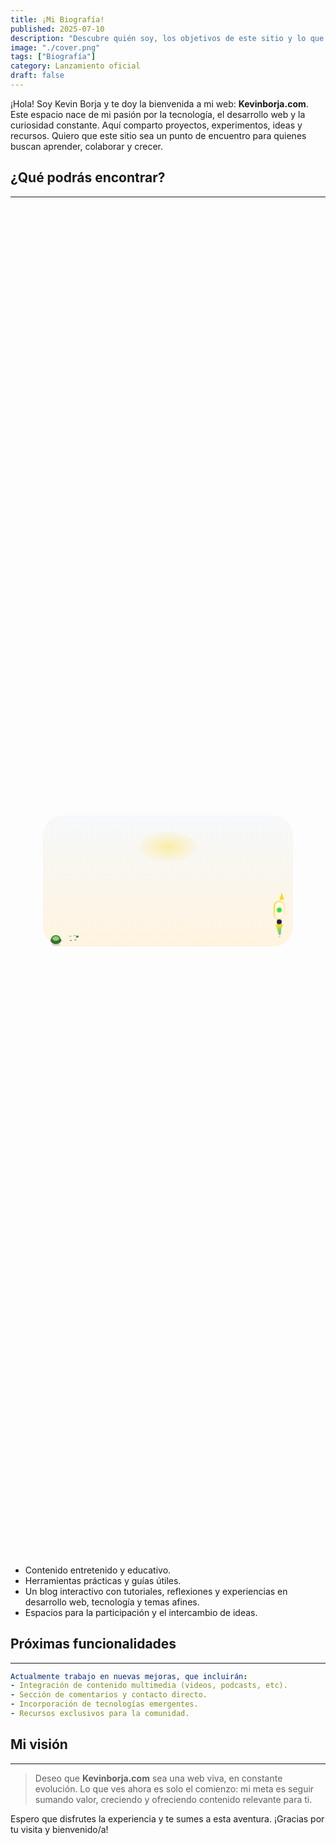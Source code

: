 ```yaml
---
title: ¡Mi Biografía!
published: 2025-07-10
description: "Descubre quién soy, los objetivos de este sitio y lo que está por venir."
image: "./cover.png"
tags: ["Biografía"]
category: Lanzamiento oficial
draft: false
---
```


¡Hola! Soy Kevin Borja y te doy la bienvenida a mi web: **Kevinborja.com**. Este espacio nace de mi pasión por la tecnología, el desarrollo web y la curiosidad constante. Aquí comparto proyectos, experimentos, ideas y recursos. Quiero que este sitio sea un punto de encuentro para quienes buscan aprender, colaborar y crecer.

## ¿Qué podrás encontrar?
---
<style>
.center-svg {
  display: flex;
  justify-content: center;
  align-items: center;
  min-height: 54vh;
  width: 100%;
  padding: 0 10px;
  box-sizing: border-box;
}
.svg-responsive {
  width: 100%;
  max-width: 400px;
  height: auto;
  display: block;
}
.wave-anim {
  stroke-dasharray: 900;
  stroke-dashoffset: 0;
  animation: waveBounce 4.47s infinite; /* 10% más lenta que antes (4.065s * 1.1) */
  transform-origin: center;
}
@keyframes waveBounce {
  0% { transform: translateY(0px);}
  18% { transform: translateY(-10px);}
  40% { transform: translateY(7px);}
  60% { transform: translateY(-4px);}
  80% { transform: translateY(2px);}
  100% { transform: translateY(0px);}
}
.headphone-emoji {
  animation: headphonesPulse 2.5s infinite alternate;
}
@keyframes headphonesPulse {
  0% { filter: drop-shadow(0 0 0px #FFD700);}
  80% { filter: drop-shadow(0 0 14px #FFD700);}
  100% { filter: drop-shadow(0 0 0px #FFD700);}
}
.rocket-anim {
  animation: rocketUp 2.9s infinite cubic-bezier(.7,.2,.2,.8);
}
@keyframes rocketUp {
  0%   { transform: translateY(0);}
  14%  { transform: translateY(-14px);}
  28%  { transform: translateY(-20px);}
  50%  { transform: translateY(-10px);}
  72%  { transform: translateY(0);}
  80%  { transform: translateY(8px);}
  100% { transform: translateY(0);}
}
/* Animación ignición llama cohete sincronizada y estilizada */
.flame-anim {
  transform-origin: 378px 193px;
  animation: flameIgnite 2.9s infinite cubic-bezier(.7,.2,.2,.8);
}
@keyframes flameIgnite {
  0%   { opacity: 0.8; transform: scaleY(1) scaleX(1);}
  14%  { opacity: 1;   transform: scaleY(1.18) scaleX(0.97);}
  28%  { opacity: 0.92;   transform: scaleY(0.97) scaleX(1.11);}
  50%  { opacity: 1;   transform: scaleY(1.2) scaleX(0.93);}
  72%  { opacity: 0.92;   transform: scaleY(1.08) scaleX(1.07);}
  80%  { opacity: 1;   transform: scaleY(1.14) scaleX(0.96);}
  100% { opacity: 0.8; transform: scaleY(1) scaleX(1);}
}<style>
.center-svg {
  display: flex;
  justify-content: center;
  align-items: center;
  min-height: 54vh;
  width: 100%;
  padding: 0 10px;
  box-sizing: border-box;
}
.svg-responsive {
  width: 100%;
  max-width: 400px;
  height: auto;
  display: block;
}
.wave-anim {
  stroke-dasharray: 900;
  stroke-dashoffset: 0;
  animation: waveBounce 4.47s infinite;
  transform-origin: center;
}
@keyframes waveBounce {
  0% { transform: translateY(0px);}
  18% { transform: translateY(-10px);}
  40% { transform: translateY(7px);}
  60% { transform: translateY(-4px);}
  80% { transform: translateY(2px);}
  100% { transform: translateY(0px);}
}
.headphone-emoji {
  animation: headphonesPulse 2.5s infinite alternate;
}
@keyframes headphonesPulse {
  0% { filter: drop-shadow(0 0 0px #FFD700);}
  80% { filter: drop-shadow(0 0 14px #FFD700);}
  100% { filter: drop-shadow(0 0 0px #FFD700);}
}
.rocket-anim {
  animation: rocketUp 2.9s infinite cubic-bezier(.7,.2,.2,.8);
}
@keyframes rocketUp {
  0%   { transform: translateY(0);}
  14%  { transform: translateY(-14px);}
  28%  { transform: translateY(-20px);}
  50%  { transform: translateY(-10px);}
  72%  { transform: translateY(0);}
  80%  { transform: translateY(8px);}
  100% { transform: translateY(0);}
}
.flame-anim {
  transform-origin: 378px 193px;
  animation: flameIgnite 2.9s infinite cubic-bezier(.7,.2,.2,.8);
}
@keyframes flameIgnite {
  0%   { opacity: 0.8; transform: scaleY(1) scaleX(1);}
  14%  { opacity: 1;   transform: scaleY(1.18) scaleX(0.97);}
  28%  { opacity: 0.92;   transform: scaleY(0.97) scaleX(1.11);}
  50%  { opacity: 1;   transform: scaleY(1.2) scaleX(0.93);}
  72%  { opacity: 0.92;   transform: scaleY(1.08) scaleX(1.07);}
  80%  { opacity: 1;   transform: scaleY(1.14) scaleX(0.96);}
  100% { opacity: 0.8; transform: scaleY(1) scaleX(1);}
}
/* TORTUGA SUPER ESTILIZADA Y MUY LENTA */
.turtle-anim {
  animation: turtleWalk 38s linear infinite;
}
@keyframes turtleWalk {
  0%   { transform: translateX(0px);}
  100% { transform: translateX(390px);}
}
.turtle-leg {
  animation: turtleLegs 2.3s infinite alternate cubic-bezier(.7,.2,.2,.8);
}
@keyframes turtleLegs {
  0%   { transform: rotate(-8deg);}
  100% { transform: rotate(17deg);}
}
.turtle-head {
  animation: turtleHeadMove 3.2s infinite alternate cubic-bezier(.7,.2,.2,.8);
}
@keyframes turtleHeadMove {
  0%   { transform: rotate(-8deg) scale(1,1);}
  50%  { transform: rotate(3deg) scale(1.08,1.03);}
  100% { transform: rotate(8deg) scale(1,1);}
}
.turtle-eye {
  animation: turtleBlink 7.6s infinite cubic-bezier(.7,.2,.2,.8);
}
@keyframes turtleBlink {
  0%, 88% { r: 0.7; }
  90%, 92% { r: 0.18; }
  94%, 100% { r: 0.7; }
}
.turtle-shell {
  animation: shellShine 3s infinite alternate cubic-bezier(.7,.2,.2,.8);
}
@keyframes shellShine {
  0% { filter: brightness(1.05);}
  100% { filter: brightness(1.23);}
}
.turtle-mouth {
  animation: turtleSmile 7.8s infinite alternate cubic-bezier(.7,.2,.2,.8);
}
@keyframes turtleSmile {
  0%   { d: path("M28,201.7 Q27.8,201.3 28.7,201.2"); }
  50%  { d: path("M28,201.7 Q28.2,201.7 28.7,201.2"); }
  100% { d: path("M28,201.7 Q27.8,201.3 28.7,201.2"); }
}
.turtle-neck {
  animation: turtleNeck 3.2s infinite alternate cubic-bezier(.7,.2,.2,.8);
}
@keyframes turtleNeck {
  0%   { opacity: 0.18;}
  50%  { opacity: 0.4;}
  100% { opacity: 0.18;}
}
</style>

<div class="center-svg">
<svg class="svg-responsive" width="400" height="210" viewBox="0 0 400 210" xmlns="http://www.w3.org/2000/svg">
  <defs>
    <!-- ... (definiciones no modificadas) ... -->
    <linearGradient id="bg" x1="0" y1="0" x2="0" y2="1">
      <stop offset="0%" stop-color="#f6f8fa" />
      <stop offset="100%" stop-color="#fff4e0" />
    </linearGradient>
    <linearGradient id="wave" x1="0" y1="0" x2="1" y2="0">
      <stop offset="0%" stop-color="#7c5fff" />
      <stop offset="40%" stop-color="#00e580" />
      <stop offset="100%" stop-color="#FFD700" />
    </linearGradient>
    <radialGradient id="glow-borders" cx="50%" cy="50%" r="80%">
      <stop offset="0%" stop-color="#FFD700" stop-opacity="0.0"/>
      <stop offset="68%" stop-color="#FFD700" stop-opacity="0.12"/>
      <stop offset="98%" stop-color="#FFD700" stop-opacity="0.22"/>
      <stop offset="100%" stop-color="#fff4e0" stop-opacity="0"/>
    </radialGradient>
    <radialGradient id="glow-robot" cx="50%" cy="50%" r="85%">
      <stop offset="0%" stop-color="#FFD700" stop-opacity="0.33"/>
      <stop offset="100%" stop-color="#fff4e0" stop-opacity="0"/>
    </radialGradient>
    <linearGradient id="rocket-border" x1="0" y1="0" x2="1" y2="1">
      <stop offset="0%" stop-color="#FFD700"/>
      <stop offset="100%" stop-color="#fff4e0"/>
    </linearGradient>
    <linearGradient id="rocket-body" x1="0" y1="0" x2="0" y2="1">
      <stop offset="0%" stop-color="#fff"/>
      <stop offset="100%" stop-color="#fff4e0"/>
    </linearGradient>
    <linearGradient id="flame" x1="0" y1="0" x2="0" y2="1">
      <stop offset="0%" stop-color="#FFD700"/>
      <stop offset="100%" stop-color="#00e580"/>
    </linearGradient>
  </defs>
  <!-- Glow dorado animado por los bordes (elipse más grande) -->
  <ellipse class="glow-anim-borders" cx="200" cy="105" rx="196" ry="104" fill="url(#glow-borders)" />
  <!-- Fondo blanco degradado -->
  <rect width="400" height="210" rx="32" fill="url(#bg)" />
  <!-- Glow dorado detrás del robot -->
  <ellipse class="glow-anim-robot" cx="200" cy="50" rx="45" ry="23" fill="url(#glow-robot)" />

  <!-- ... (todo lo demás igual) ... -->

  <!-- Tortuga animada recorriendo la línea inferior - POSICIONES AJUSTADAS -->
  <g class="turtle-anim" style="transform: translateY(-16px);">
    <!-- Sombra -->
    <ellipse cx="20" cy="207" rx="7" ry="2.2" fill="#222" opacity="0.17"/>
    <!-- Cuerpo principal -->
    <ellipse cx="20" cy="200" rx="8.5" ry="6" fill="#3a6b34"/>
    <!-- Caparazón con brillo -->
    <ellipse class="turtle-shell" cx="20" cy="197" rx="6.2" ry="4.5" fill="#84d36b" stroke="#3a6b34" stroke-width="1.7"/>
    <!-- Detalles caparazón -->
    <ellipse cx="17.7" cy="195.5" rx="1.1" ry="0.7" fill="#3a6b34" opacity="0.4"/>
    <ellipse cx="22.3" cy="195.5" rx="1.1" ry="0.7" fill="#3a6b34" opacity="0.4"/>
    <ellipse cx="20" cy="198.5" rx="1.7" ry="0.9" fill="#3a6b34" opacity="0.16"/>
    <!-- Cuello flexible (más pegado) -->
    <ellipse class="turtle-neck" cx="24.6" cy="199.7" rx="1.1" ry="0.4" fill="#5e914e" opacity="0.19"/>
    <!-- Cabeza más pegada y chica -->
    <ellipse class="turtle-head" cx="27.2" cy="199.7" rx="2.2" ry="1.6" fill="#3a6b34"/>
    <!-- Ojo con animación de parpadeo y brillo -->
    <circle class="turtle-eye" cx="28" cy="199.7" r="0.7" fill="#222"/>
    <circle cx="28.2" cy="199.3" r="0.19" fill="#fff" opacity="0.7"/>
    <!-- Patas animadas más pegadas al cuerpo -->
    <ellipse class="turtle-leg" cx="16.3" cy="204.2" rx="1.8" ry="0.7" fill="#5e914e"/>
    <ellipse class="turtle-leg" cx="23.7" cy="204.2" rx="1.8" ry="0.7" fill="#5e914e"/>
    <ellipse class="turtle-leg" cx="16.3" cy="197.2" rx="1.7" ry="0.5" fill="#5e914e"/>
    <ellipse class="turtle-leg" cx="23.7" cy="197.2" rx="1.7" ry="0.5" fill="#5e914e"/>
    <!-- Cola -->
    <ellipse cx="13.5" cy="200.3" rx="0.7" ry="0.25" fill="#5e914e" />
    <!-- Boca (sonrisa animada) más pequeña, centrada -->
    <path class="turtle-mouth" d="M28,201.2 Q27.8,200.9 28.5,200.8" stroke="#222" stroke-width="0.4" fill="none"/>
  </g>
  <!-- Cohete con llama sincronizada y estilizada -->
  <g class="rocket-anim">
    <rect x="375" y="162" width="6" height="26" rx="3" fill="url(#rocket-border)" opacity="0.7"/>
    <rect x="377" y="180" width="4" height="12" rx="2" fill="#7c5fff" opacity="0.5"/>
    <rect x="370" y="138" width="16" height="29" rx="8" fill="url(#rocket-body)" stroke="url(#rocket-border)" stroke-width="2"/>
    <polygon points="378,136 386,136 382,122" fill="#FFD700" stroke="#fff4e0" stroke-width="1"/>
    <circle cx="378" cy="152" r="4" fill="#00e580" stroke="#FFD700" stroke-width="1"/>
    <rect x="374" y="167" width="8" height="8" rx="4" fill="#22223b"/>
    <polygon class="flame-anim" points="372,175 384,175 378,193" fill="url(#flame)"/>
    <ellipse class="flame-anim" cx="378" cy="195" rx="2.2" ry="0.9" fill="#FFD700" opacity="0.68"/>
    <ellipse cx="378" cy="144" rx="2.2" ry="1.1" fill="#fff" opacity="0.5"/>
    <ellipse cx="374" cy="160" rx="1.2" ry="0.6" fill="#fff" opacity="0.3"/>
  </g>
</svg>
</div>

- Contenido entretenido y educativo.
- Herramientas prácticas y guías útiles.
- Un blog interactivo con tutoriales, reflexiones y experiencias en desarrollo web, tecnología y temas afines.
- Espacios para la participación y el intercambio de ideas.

## Próximas funcionalidades
---

```yaml
Actualmente trabajo en nuevas mejoras, que incluirán:
- Integración de contenido multimedia (videos, podcasts, etc).
- Sección de comentarios y contacto directo.
- Incorporación de tecnologías emergentes.
- Recursos exclusivos para la comunidad.
```

## Mi visión
---

> Deseo que **Kevinborja.com** sea una web viva, en constante evolución. Lo que ves ahora es solo el comienzo: mi meta es seguir sumando valor, creciendo y ofreciendo contenido relevante para ti.

Espero que disfrutes la experiencia y te sumes a esta aventura. ¡Gracias por tu visita y bienvenido/a!

